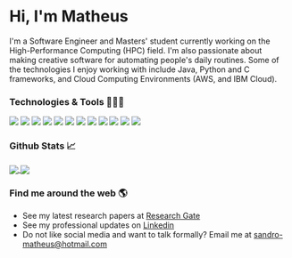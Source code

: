 # Hi, I'm Matheus <img src="https://raw.githubusercontent.com/MartinHeinz/MartinHeinz/master/wave.gif" width="10px">


I'm a Software Engineer and Masters' student currently working on the High-Performance Computing (HPC) field. I'm also passionate about making creative software for automating people's daily routines. Some of the technologies I enjoy working with include Java, Python and C frameworks, and Cloud Computing Environments (AWS, and IBM Cloud).


### Technologies & Tools 👨🏻‍💻 
![](https://img.shields.io/badge/OS-Linux-informational?style=flat&logo=linux&logoColor=white&color=e34a33)
![](https://img.shields.io/badge/Environment-AWS-informational?style=flat&logo=amazon&logoColor=white&color=e34a33)
![](https://img.shields.io/badge/Editor-IntelliJ_IDEA-informational?style=flat&logo=intellij-idea&logoColor=white&color=e34a33)
![](https://img.shields.io/badge/Code-Python-informational?style=flat&logo=python&logoColor=white&color=e34a33)
![](https://img.shields.io/badge/Code-Java-informational?style=flat&logo=java&logoColor=white&color=e34a33)
![](https://img.shields.io/badge/Code-Spring-informational?style=flat&logo=spring&logoColor=white&color=e34a33)
![](https://img.shields.io/badge/Code-C-informational?style=flat&logo=c&logoColor=white&color=e34a33)
![](https://img.shields.io/badge/Code-Make-informational?style=flat&logo=cmake&logoColor=white&color=e34a33)
![](https://img.shields.io/badge/Shell-Bash-informational?style=flat&logo=gnu-bash&logoColor=white&color=e34a33)
![](https://img.shields.io/badge/Tools-MySQL-informational?style=flat&logo=mysql&logoColor=white&color=e34a33)
![](https://img.shields.io/badge/Tools-Docker-informational?style=flat&logo=docker&logoColor=white&color=e34a33)
![](https://img.shields.io/badge/Tools-Kubernetes-informational?style=flat&logo=kubernetes&logoColor=white&color=e34a33)

### Github Stats 📈

<a href="https://github.com/matheusvnm">
  <img align="center" src="https://github-readme-stats.vercel.app/api/top-langs/?username=matheusvnm&hide=html,makefile,tsql,css,javascript&langs_count=3&theme=swift" />
</a>
<a href="https://github.com/matheusvnm">
  <img align="center" src="https://github-readme-stats.vercel.app/api?username=matheusvnm&show_icons=true&theme=swift&include_all_commits=true&count_private=true&line_height=27" />
</a>


### Find me around the web 🌎
* See my latest research papers at [Research Gate](https://www.researchgate.net/profile/Sandro-Matheus-Vila-Nova-Marques)
* See my professional updates on [Linkedin](https://www.linkedin.com/in/matheusvnm/)
* Do not like social media and want to talk formally? Email me at sandro-matheus@hotmail.com

